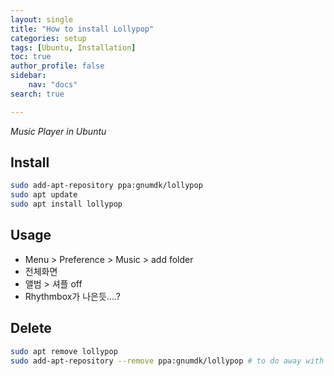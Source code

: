 ```yaml
---
layout: single
title: "How to install Lollypop"
categories: setup
tags: [Ubuntu, Installation]
toc: true
author_profile: false
sidebar:
    nav: "docs"
search: true

---
```


*Music Player in Ubuntu*

## Install

```bash
sudo add-apt-repository ppa:gnumdk/lollypop
sudo apt update
sudo apt install lollypop
```

## Usage

- Menu > Preference > Music > add folder
- 전체화면
- 앨범 > 셔플 off
- Rhythmbox가 나은듯....?

## Delete

```bash
sudo apt remove lollypop
sudo add-apt-repository --remove ppa:gnumdk/lollypop # to do away with the repository from the Ubuntu use
```